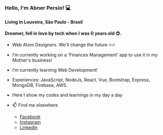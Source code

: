 ### Hello, I'm Abner Persio! 💻


#### Living in Louveira, São Paulo - Brasil
#### Dreamer, fell in love by tech when I was 0 years old 😍.

- Web Atom Designers. We'll change the future 🔥🔥
- I’m currently working on a 'Finances Management' app to use it in my Mother's business!
- I’m currently learning Web Development!
- Experiences: JavaScript, NodeJs, React, Vue, Bootstrap, Express, MongoDB, Firebase, AWS.
- Here I show my codes and learnings in my day a day


- 📫 Find me elsewhere 
	- [Facebook](https://facebook.com/abnerpersio)
	- [Instagram](https://instagram.com/abnerpersio)
	- [LinkedIn](https://linkedin.com/in/abnerpersio/)



